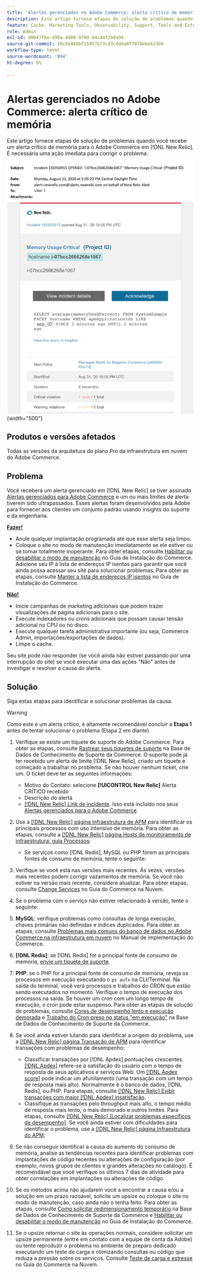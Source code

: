 ```yaml
---
title: 'Alertas gerenciados no Adobe Commerce: alerta crítico de memória'
description: Este artigo fornece etapas de solução de problemas quando você recebe um alerta crítico de memória do Adobe Commerce no [!DNL New Relic]. É necessária uma ação imediata para corrigir o problema.
feature: Cache, Marketing Tools, Observability, Support, Tools and External Services
role: Admin
exl-id: 90047f6e-d90a-4980-9700-84c44f2b8494
source-git-commit: 18c8e466bf15957b73cd3cddda8ff078ebeb23b0
workflow-type: tm+mt
source-wordcount: '894'
ht-degree: 0%

---
```


# Alertas gerenciados no Adobe Commerce: alerta crítico de memória

Este artigo fornece etapas de solução de problemas quando você recebe um alerta crítico de memória para o Adobe Commerce em [!DNL New Relic]. É necessária uma ação imediata para corrigir o problema.

![alerta crítico de disco](../../assets/managed-alerts/memory-critical-magento-managed.png){width="500"}

## Produtos e versões afetados

Todas as versões da arquitetura do plano Pro da infraestrutura em nuvem do Adobe Commerce.

## Problema

Você receberá um alerta gerenciado em [!DNL New Relic] se tiver assinado [Alertas gerenciados para Adobe Commerce](managed-alerts-for-magento-commerce.md) e um ou mais limites de alerta tiverem sido ultrapassados. Esses alertas foram desenvolvidos pela Adobe para fornecer aos clientes um conjunto padrão usando insights do suporte e da engenharia.

<u> **Fazer!** </u>

* Anule qualquer implantação programada até que esse alerta seja limpo.
* Coloque o site no modo de manutenção imediatamente se ele estiver ou se tornar totalmente inoperante. Para obter etapas, consulte [Habilitar ou desabilitar o modo de manutenção](https://experienceleague.adobe.com/en/docs/commerce-operations/installation-guide/tutorials/maintenance-mode) no Guia de Instalação do Commerce. Adicione seu IP à lista de endereços IP isentos para garantir que você ainda possa acessar seu site para solucionar problemas. Para obter as etapas, consulte [Manter a lista de endereços IP isentos](https://experienceleague.adobe.com/en/docs/commerce-operations/installation-guide/tutorials/maintenance-mode#maintain-the-list-of-exempt-ip-addresses) no Guia de Instalação do Commerce.

<u>**Não!**</u>

* Inicie campanhas de marketing adicionais que podem trazer visualizações de página adicionais para o site.
* Execute indexadores ou crons adicionais que possam causar tensão adicional no CPU ou no disco.
* Execute qualquer tarefa administrativa importante (ou seja, Commerce Admin, importações/exportações de dados).
* Limpe o cache.

Seu site pode não responder (se você ainda não estiver passando por uma interrupção do site) se você executar uma das ações &quot;Não&quot; antes de investigar e resolver a causa do alerta.

## Solução

Siga estas etapas para identificar e solucionar problemas da causa.

>[!WARNING]
>
>Como este é um alerta crítico, é altamente recomendável concluir a **Etapa 1** antes de tentar solucionar o problema (Etapa 2 em diante).

1. Verifique se existe um tíquete de suporte do Adobe Commerce. Para obter as etapas, consulte [Rastrear seus tíquetes de suporte](https://experienceleague.adobe.com/en/docs/commerce-knowledge-base/kb/help-center-guide/magento-help-center-user-guide#track-support-case) na Base de Dados de Conhecimento de Suporte da Commerce. O suporte pode já ter recebido um alerta de limite [!DNL New Relic], criado um tíquete e começado a trabalhar no problema. Se não houver nenhum ticket, crie um. O ticket deve ter as seguintes informações:
   * Motivo do Contato: selecione **[!UICONTROL New Relic]** Alerta CRÍTICO recebido
   * Descrição do alerta
   * [[!DNL New Relic] Link de incidente](https://docs.newrelic.com/docs/alerts-applied-intelligence/new-relic-alerts/alert-incidents/view-violation-event-details-incidents). Isso está incluído nos seus [Alertas gerenciados para o Adobe Commerce](managed-alerts-for-magento-commerce.md).

1. Use a [[!DNL New Relic] página Infraestrutura de APM](https://docs.newrelic.com/docs/infrastructure/infrastructure-ui-pages/infra-hosts-ui-page/) para identificar os principais processos com uso intensivo de memória. Para obter as etapas, consulte a [[!DNL New Relic] página Hosts de monitoramento de infraestrutura: guia Processos](https://docs.newrelic.com/docs/infrastructure/infrastructure-ui-pages/infra-hosts-ui-page/#processes):
   * Se serviços como [!DNL Redis], MySQL ou PHP forem as principais fontes de consumo de memória, tente o seguinte:
1. Verifique se você está nas versões mais recentes. Às vezes, versões mais recentes podem corrigir vazamentos de memória. Se você não estiver na versão mais recente, considere atualizar. Para obter etapas, consulte [Change Services](https://experienceleague.adobe.com/docs/commerce-cloud-service/user-guide/configure/service/services-yaml.html) no Guia do Commerce na Nuvem.
1. Se o problema com o serviço não estiver relacionado à versão, tente o seguinte:
1. **MySQL**: verifique problemas como consultas de longa execução, chaves primárias não definidas e índices duplicados. Para obter as etapas, consulte [Problemas mais comuns do banco de dados no Adobe Commerce na infraestrutura em nuvem](https://experienceleague.adobe.com/docs/commerce-operations/implementation-playbook/best-practices/maintenance/resolve-database-performance-issues.html) no Manual de implementação do Commerce.
1. **[!DNL Redis]**: se [!DNL Redis] for a principal fonte de consumo de memória, [envie um tíquete de suporte](https://experienceleague.adobe.com/en/docs/commerce-knowledge-base/kb/help-center-guide/magento-help-center-user-guide#support-case).
1. **PHP**: se o PHP for a principal fonte de consumo de memória, reveja os processos em execução executando o `ps aufx` na CLI/Terminal. Na saída do terminal, você verá processos e trabalhos do CRON que estão sendo executados no momento. Verifique o tempo de execução dos processos na saída. Se houver um cron com um longo tempo de execução, o cron pode estar suspenso. Para obter as etapas de solução de problemas, consulte [Cores de desempenho lento e execução demorada](https://experienceleague.adobe.com/en/docs/commerce-knowledge-base/kb/troubleshooting/miscellaneous/slow-performance-slow-and-long-running-crons) e [Trabalho do Cron preso no status &quot;em execução&quot;](https://experienceleague.adobe.com/en/docs/commerce-knowledge-base/kb/troubleshooting/miscellaneous/cron-job-is-stuck-in-running-status) na Base de Dados de Conhecimento de Suporte da Commerce.
1. Se você ainda estiver lutando para identificar a origem do problema, use a [[!DNL New Relic] página Transação de APM](https://docs.newrelic.com/docs/apm/applications-menu/monitoring/transactions-page-find-specific-performance-problems) para identificar transações com problemas de desempenho:
   * Classificar transações por [!DNL Apdex] pontuações crescentes. [[!DNL Apdex]](https://docs.newrelic.com/docs/apm/new-relic-apm/apdex/apdex-measure-user-satisfaction) refere-se à satisfação do usuário com o tempo de resposta de seus aplicativos e serviços Web. Um [[!DNL Apdex score]](managed-alerts-for-magento-commerce-apdex-warning-alert.md) pode indicar um afunilamento (uma transação com um tempo de resposta mais alto). Normalmente é o banco de dados, [!DNL  Redis], ou PHP. Para etapas, consulte [[!DNL New Relic] Exibir transações com maior [!DNL Apdex] insatisfação](https://docs.newrelic.com/docs/apm/new-relic-apm/apdex/view-your-apdex-score#apdex-dissat).
   * Classifique as transações pelo throughput mais alto, o tempo médio de resposta mais lento, o mais demorado e outros limites. Para etapas, consulte [[!DNL New Relic] [Localizar problemas específicos de desempenho]](https://docs.newrelic.com/docs/apm/applications-menu/monitoring/transactions-page-find-specific-performance-problems). Se você ainda estiver com dificuldades para identificar o problema, use a [[!DNL New Relic] página Infraestrutura do APM](https://docs.newrelic.com/docs/infrastructure/infrastructure-ui-pages/infra-hosts-ui-page/).
1. Se não conseguir identificar a causa do aumento do consumo de memória, analise as tendências recentes para identificar problemas com implantações de código recentes ou alterações de configuração (por exemplo, novos grupos de clientes e grandes alterações no catálogo). É recomendável que você verifique os últimos 7 dias de atividade para obter correlações em implantações ou alterações de código.
1. Se os métodos acima não ajudarem você a encontrar a causa e/ou a solução em um prazo razoável, solicite um upsize ou coloque o site no modo de manutenção, caso ainda não o tenha feito. Para obter as etapas, consulte [Como solicitar redimensionamento temporário](https://experienceleague.adobe.com/en/docs/commerce-knowledge-base/kb/how-to/how-to-request-temporary-magento-upsize) na Base de Dados de Conhecimento de Suporte da Commerce e [Habilitar ou desabilitar o modo de manutenção](https://experienceleague.adobe.com/en/docs/commerce-operations/installation-guide/tutorials/maintenance-mode) no Guia de Instalação do Commerce.
1. Se o upsize retornar o site às operações normais, considere solicitar um upsize permanente (entre em contato com a equipe de conta da Adobe) ou tente reproduzir o problema no ambiente de preparo dedicado executando um teste de carga e otimizando consultas ou código que reduza a pressão sobre os serviços. Consulte [Teste de carga e estresse](https://experienceleague.adobe.com/en/docs/commerce-cloud-service/user-guide/develop/test/staging-and-production#load-and-stress-testing) no Guia do Commerce na Nuvem.
